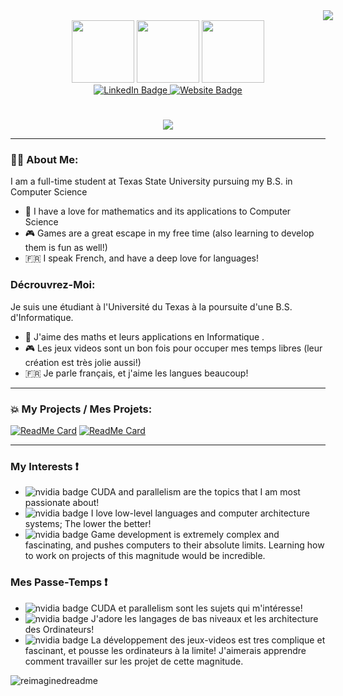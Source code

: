 <div><img src="https://i.imgur.com/crhaies.png" style="margin-left: 500px;"></div>
<div id="header" align="center">
  <img src="https://media2.giphy.com/media/v1.Y2lkPTc5MGI3NjExbWc1ajF3YmJlZGg4anF6dXRwN2diY25oN243amZ4MGd6cW84c2NhOCZlcD12MV9pbnRlcm5hbF9naWZfYnlfaWQmY3Q9cw/c616UDimUUfDrRVJWQ/giphy.gif" width="100"/>
  <img src="https://media2.giphy.com/media/v1.Y2lkPTc5MGI3NjExY205cXp2bXU0YXU4bG1jN2I1eDRneG5ucTl1cjBrejBpeDZjeXk1MyZlcD12MV9pbnRlcm5hbF9naWZfYnlfaWQmY3Q9cw/yjSNYYnj9gAeUbSHr3/giphy.gif" width="100">
  <img src="https://media3.giphy.com/media/v1.Y2lkPTc5MGI3NjExNGdtbW9nbmswajZheHpkNHIwa2ZrbDNsY3gxZm9ibnQ3empsenN0aSZlcD12MV9pbnRlcm5hbF9naWZfYnlfaWQmY3Q9cw/iJWXxAr2Za6EtN2Row/giphy.gif" width="100">
  <div id="badges">
  <a href="https://www.linkedin.com/in/brandon-tharp-186b99260/">
    <img src="https://img.shields.io/badge/LinkedIn-blue?style=flat&logo=linkedin&logoColor=white" alt="LinkedIn Badge"/>
    <img src="https://img.shields.io/badge/Website-red?style=flat&logo=homeadvisor&logoColor=white" alt="Website Badge">
  </a>
  </div>
  <div><h1></h1><img src="https://www.txst.edu/.resources/1703131128635/calicotxstfooterlogo.svg"></div>
</div>

---
### 👨‍💻 About Me:
I am a full-time student at Texas State University pursuing my B.S. in Computer Science 
- 📘 I have a love for mathematics and its applications to Computer Science
- 🎮 Games are a great escape in my free time (also learning to develop them is fun as well!)
-  🇫🇷 I speak French, and have a deep love for languages!

### Décrouvrez-Moi:
Je suis une étudiant à l'Université du Texas à la poursuite d'une B.S. d'Informatique.
- :book: J'aime des maths et leurs applications en Informatique .
- 🎮 Les jeux videos sont un bon fois pour occuper mes temps libres (leur création est très jolie aussi!)
- :fr: Je parle français, et j'aime les langues beaucoup!
---
### 💥 My Projects / Mes Projets:
  [![ReadMe Card](https://github-readme-stats.vercel.app/api/pin/?username=Thaesis&repo=machinecode-deconstructor&theme=gruvbox)](https://github.com/Thaesis/machinecode-deconstructor.git)
  [![ReadMe Card](https://github-readme-stats.vercel.app/api/pin/?username=Thaesis&repo=minCCompiler&theme=gruvbox)](https://github.com/Thaesis/minCCompiler)

---
### My Interests ❗
- <img src="https://img.shields.io/badge/-darkgreen?style=flat&logo=NVIDIA&logoColor=white" alt="nvidia badge"/> CUDA and parallelism are the topics that I am most passionate about!
- <img src="https://img.shields.io/badge/x86-red?style=flat&&logoColor=white" alt="nvidia badge"/> I love low-level languages and computer architecture systems; The lower the better!
- <img src="https://img.shields.io/badge/-blue?style=flat&logo=Steam&logoColor=white" alt="nvidia badge"/> Game development is extremely complex and fascinating, and pushes computers to their absolute limits. Learning how to work on projects of this magnitude would be incredible.

### Mes Passe-Temps ❗
- <img src="https://img.shields.io/badge/-darkgreen?style=flat&logo=NVIDIA&logoColor=white" alt="nvidia badge"/> CUDA et parallelism sont les sujets qui m'intéresse!
- <img src="https://img.shields.io/badge/x86-red?style=flat&&logoColor=white" alt="nvidia badge"/> J'adore les langages de bas niveaux et les architecture des Ordinateurs!
- <img src="https://img.shields.io/badge/-blue?style=flat&logo=Steam&logoColor=white" alt="nvidia badge"/> La développement des jeux-videos est tres complique et fascinant, et pousse les ordinateurs à la limite! J'aimerais apprendre comment travailler sur les projet de cette magnitude.

<img src="https://myreadme.vercel.app/api/embed/Thaesis?panels=userstatistics,toprepositories,toplanguages,commitgraph" alt="reimaginedreadme"/>
